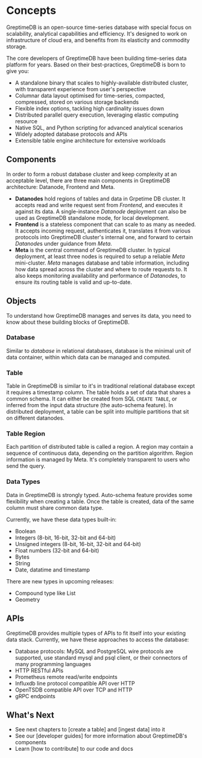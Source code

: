 # Concepts

GreptimeDB is an open-source time-series database with special focus on
scalability, analytical capabilities and efficiency. It's designed to work on
infrastructure of cloud era, and benefits from its elasticity and commodity
storage.

The core developers of GreptimeDB have been building time-series data platform
for years. Based on their best-practices, GreptimeDB is born to give you:

- A standalone binary that scales to highly-available distributed cluster, with
  transparent experience from user's perspective
- Columnar data layout optimised for time-series, compacted, compressed, stored
  on various storage backends
- Flexible index options, tackling high cardinality issues down
- Distributed parallel query execution, leveraging elastic computing resource
- Native SQL, and Python scripting for advanced analytical scenarios
- Widely adopted database protocols and APIs
- Extensible table engine architecture for extensive workloads

## Components

In order to form a robust database cluster and keep complexity at an acceptable
level, there are three main components in GreptimeDB architecture: Datanode,
Frontend and Meta.

- **Datanodes** hold regions of tables and data in Grpetime DB cluster. It
  accepts read and write request sent from *Frontend*, and executes it against
  its data. A single-instance *Datanode* deployment can also be used as
  GreptimeDB standalone mode, for local development.
- **Frontend** is a stateless component that can scale to as many as needed. It
  accepts incoming request, authenticates it, translates it from various
  protocols into GreptimeDB cluster's internal one, and forward to certain
  *Datanode*s under guidance from *Meta*.
- **Meta** is the central command of GreptimeDB cluster. In typical deployment,
  at least three nodes is required to setup a reliable *Meta*
  mini-cluster. *Meta* manages database and table information, including how
  data spread across the cluster and where to route requests to. It also keeps
  monitoring availability and performance of *Datanode*s, to ensure its routing
  table is valid and up-to-date.

## Objects

To understand how GreptimeDB manages and serves its data, you need to know
about these building blocks of GreptimeDB.

### Database

Similar to *database* in relational databases, database is the minimal unit of
data container, within which data can be managed and computed.

### Table

Table in GreptimeDB is similar to it's in traditional relational database
except it requires a timestamp column. The table holds a set of data that shares
a common schema. It can either be created from SQL `CREATE TABLE`, or inferred
from the input data structure (the auto-schema feature). In distributed
deployment, a table can be split into multiple partitions that sit on different
datanodes.

### Table Region

Each partition of distributed table is called a region. A region may contain a
sequence of continuous data, depending on the partition algorithm. Region
information is managed by Meta. It's completely transparent to users who send
the query.

### Data Types

Data in GreptimeDB is strongly typed. Auto-schema feature provides some
flexibility when creating a table. Once the table is created, data of the same
column must share common data type.

Currently, we have these data types built-in:

- Boolean
- Integers (8-bit, 16-bit, 32-bit and 64-bit)
- Unsigned integers (8-bit, 16-bit, 32-bit and 64-bit)
- Float numbers (32-bit and 64-bit)
- Bytes
- String
- Date, datatime and timestamp

There are new types in upcoming releases:

- Compound type like List
- Geometry

## APIs

GreptimeDB provides multiple types of APIs to fit itself into your existing
data stack. Currently, we have these approaches to access the database:

- Database protocols: MySQL and PostgreSQL wire protocols are supported, use
  standard mysql and psql client, or their connectors of many programming
  languages
- HTTP RESTful APIs
- Prometheus remote read/write endpoints
- Influxdb line protocol compatible API over HTTP
- OpenTSDB compatible API over TCP and HTTP
- gRPC endpoints

## What's Next

- See next chapters to [create a table] and [ingest data] into it
- See our [developer guides] for more information about GreptimeDB's components
- Learn [how to contribute] to our code and docs
